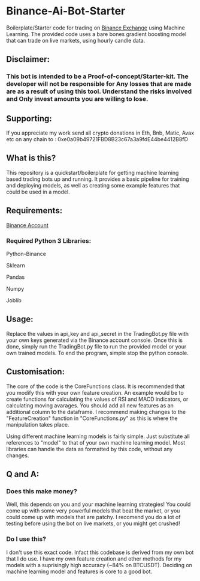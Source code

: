 # Binance-Ai-Bot-Starter
Boilerplate/Starter code for trading on [Binance Exchange](https://www.binance.com/?ref=25062167) using Machine Learning. The provided code uses a bare bones gradient boosting model that can trade on live markets, using hourly candle data.

## Disclaimer:

### This bot is intended to be a Proof-of-concept/Starter-kit. The developer will not be responsible for Any losses that are made are as a result of using this tool. Understand the risks involved and Only invest amounts you are willing to lose.  

## Supporting:

If you appreciate my work send all crypto donations in Eth, Bnb, Matic, Avax etc on any chain to : 0xe0a09b49721FBD8B23c67a3a9fdE44be4412B8fD

## What is this?

This repository is a quickstart/boilerplate for getting machine learning based trading bots up and running. It provides a basic pipeline for training and deploying models, as well as creating some example features that could be used in a model.

## Requirements:
[Binance Account](https://www.binance.com/?ref=25062167)

### Required Python 3 Libraries:

Python-Binance

Sklearn

Pandas

Numpy

Joblib

## Usage:
Replace the values in api_key and api_secret in the TradingBot.py file with your own keys generated via the Binance account console. Once this is done, simply run the TradingBot.py file to run the provided model or your own trained models. To end the program, simple stop the python console.

## Customisation:

The core of the code is the CoreFunctions class. It is recommended that you modify this with your own feature creation. An example would be to create functions for calculating the values of RSI and MACD indicators, or calculating moving avarages. You should add all new features as an additional column to the dataframe. I recommend making changes to the "FeatureCreation" function in "CoreFunctions.py" as this is where the manipulation takes place.

Using different machine learning models is fairly simple. Just substitute all references to "model" to that of your own machine learning model. Most libraries can handle the data as formatted by this code, without any changes.

## Q and A:

### Does this make money?

Well, this depends on you and your machine learning strategies! You could come up with some very powerful models that beat the market, or you could come up with models that are patchy. I recomend you do a lot of testing before using the bot on live markets, or you might get crushed!

### Do I use this?

I don't use this exact code. Infact this codebase is derived from my own bot that I do use. I have my own feature creation and other methods for my models with a suprisingly high accuracy (~84% on BTCUSDT). Deciding on machine learning model and features is core to a good bot.
